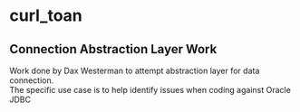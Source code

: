 # curl_toan

## Connection Abstraction Layer Work

Work done by Dax Westerman to attempt abstraction layer for data connection.  
The specific use case is to help identify issues when coding against Oracle JDBC
